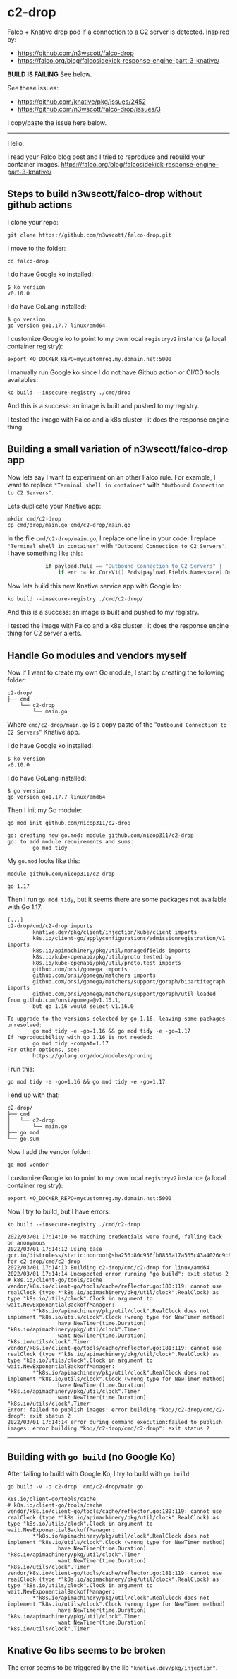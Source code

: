 # c2-drop

Falco + Knative drop pod if a connection to a C2 server is detected.
Inspired by:
* https://github.com/n3wscott/falco-drop
* https://falco.org/blog/falcosidekick-response-engine-part-3-knative/


**BUILD IS FAILING** See below.


See these issues:

* https://github.com/knative/pkg/issues/2452
* https://github.com/n3wscott/falco-drop/issues/3

I copy/paste the issue here below.

***
Hello, 

I read your Falco blog post and I tried to reproduce and rebuild your container images.
https://falco.org/blog/falcosidekick-response-engine-part-3-knative/

## Steps to build n3wscott/falco-drop without github actions

I clone your repo:
```
git clone https://github.com/n3wscott/falco-drop.git
```

I move to the folder:
```
cd falco-drop
```

I do have Google ko installed:
```
$ ko version
v0.10.0
```

I do have GoLang installed:
```
$ go version
go version go1.17.7 linux/amd64
```

I customize Google ko to point to my own local `registryv2` instance (a local container registry):
```
export KO_DOCKER_REPO=mycustomreg.my.domain.net:5000
```

I manually run Google ko since I do not have Github action or CI/CD tools availables:
```
ko build --insecure-registry ./cmd/drop
```
And this is a success: an image is built and pushed to my registry.

I tested the image with Falco and a k8s cluster : it does the response engine thing.


## Building a small variation of n3wscott/falco-drop app

Now lets say I want to experiment on an other Falco rule. For example, I want to replace `"Terminal shell in container"` with `"Outbound Connection to C2 Servers"`.

Lets duplicate your Knative app:
```
mkdir cmd/c2-drop
cp cmd/drop/main.go cmd/c2-drop/main.go
```

In the file `cmd/c2-drop/main.go`, I replace one line in your code: I replace `"Terminal shell in container"` with `"Outbound Connection to C2 Servers"`. I have something like this:

```go
			if payload.Rule == "Outbound Connection to C2 Servers" {
				if err := kc.CoreV1().Pods(payload.Fields.Namespace).Delete(ctx, payload.Fields.Pod, metav1.DeleteOptions{}); err != nil {
```

Now lets build this new Knative service app with Google ko:
```
ko build --insecure-registry ./cmd/c2-drop/
```
And this is a success: an image is built and pushed to my registry.

I tested the image with Falco and a k8s cluster : it does the response engine thing for C2 server alerts.

## Handle Go modules and vendors myself

Now if I want to create my own Go module, I start by creating the following folder:
```
c2-drop/
├── cmd
    └── c2-drop
        └── main.go
```
Where `cmd/c2-drop/main.go` is a copy paste of the "`Outbound Connection to C2 Servers`" Knative app.

I do have Google ko installed:
```
$ ko version
v0.10.0
```

I do have GoLang installed:
```
$ go version
go version go1.17.7 linux/amd64
```

Then I init my Go module:
```
go mod init github.com/nicop311/c2-drop
```
```
go: creating new go.mod: module github.com/nicop311/c2-drop
go: to add module requirements and sums:
        go mod tidy
```

My `go.mod` looks like this:
```
module github.com/nicop311/c2-drop

go 1.17
```

Then I run `go mod tidy`, but it seems there are some packages not available with Go 1.17:
```
[...]
c2-drop/cmd/c2-drop imports
        knative.dev/pkg/client/injection/kube/client imports
        k8s.io/client-go/applyconfigurations/admissionregistration/v1 imports
        k8s.io/apimachinery/pkg/util/managedfields imports
        k8s.io/kube-openapi/pkg/util/proto tested by
        k8s.io/kube-openapi/pkg/util/proto.test imports
        github.com/onsi/gomega imports
        github.com/onsi/gomega/matchers imports
        github.com/onsi/gomega/matchers/support/goraph/bipartitegraph imports
        github.com/onsi/gomega/matchers/support/goraph/util loaded from github.com/onsi/gomega@v1.10.1,
        but go 1.16 would select v1.16.0

To upgrade to the versions selected by go 1.16, leaving some packages unresolved:
        go mod tidy -e -go=1.16 && go mod tidy -e -go=1.17
If reproducibility with go 1.16 is not needed:
        go mod tidy -compat=1.17
For other options, see:
        https://golang.org/doc/modules/pruning
```

I run this:
```
go mod tidy -e -go=1.16 && go mod tidy -e -go=1.17
```

I end up with that:

```
c2-drop/
├── cmd
│   └── c2-drop
│       └── main.go
├── go.mod
└── go.sum
```

Now I add the vendor folder:
```
go mod vendor
```

I customize Google ko to point to my own local `registryv2` instance (a local container registry):
```
export KO_DOCKER_REPO=mycustomreg.my.domain.net:5000
```

Now I try to build, but I have errors:
```
ko build --insecure-registry ./cmd/c2-drop
```
```
2022/03/01 17:14:10 No matching credentials were found, falling back on anonymous
2022/03/01 17:14:12 Using base gcr.io/distroless/static:nonroot@sha256:80c956fb0836a17a565c43a4026c9c80b2013c83bea09f74fa4da195a59b7a99 for c2-drop/cmd/c2-drop
2022/03/01 17:14:13 Building c2-drop/cmd/c2-drop for linux/amd64
2022/03/01 17:14:14 Unexpected error running "go build": exit status 2
# k8s.io/client-go/tools/cache
vendor/k8s.io/client-go/tools/cache/reflector.go:180:119: cannot use realClock (type *"k8s.io/apimachinery/pkg/util/clock".RealClock) as type "k8s.io/utils/clock".Clock in argument to wait.NewExponentialBackoffManager:
        *"k8s.io/apimachinery/pkg/util/clock".RealClock does not implement "k8s.io/utils/clock".Clock (wrong type for NewTimer method)
                have NewTimer(time.Duration) "k8s.io/apimachinery/pkg/util/clock".Timer
                want NewTimer(time.Duration) "k8s.io/utils/clock".Timer
vendor/k8s.io/client-go/tools/cache/reflector.go:181:119: cannot use realClock (type *"k8s.io/apimachinery/pkg/util/clock".RealClock) as type "k8s.io/utils/clock".Clock in argument to wait.NewExponentialBackoffManager:
        *"k8s.io/apimachinery/pkg/util/clock".RealClock does not implement "k8s.io/utils/clock".Clock (wrong type for NewTimer method)
                have NewTimer(time.Duration) "k8s.io/apimachinery/pkg/util/clock".Timer
                want NewTimer(time.Duration) "k8s.io/utils/clock".Timer
Error: failed to publish images: error building "ko://c2-drop/cmd/c2-drop": exit status 2
2022/03/01 17:14:14 error during command execution:failed to publish images: error building "ko://c2-drop/cmd/c2-drop": exit status 2
```

***

## Building with `go build` (no Google Ko)

After failing to build with Google Ko, I try to build with `go build`

```
go build -v -o c2-drop  cmd/c2-drop/main.go 
```

```
k8s.io/client-go/tools/cache
# k8s.io/client-go/tools/cache
vendor/k8s.io/client-go/tools/cache/reflector.go:180:119: cannot use realClock (type *"k8s.io/apimachinery/pkg/util/clock".RealClock) as type "k8s.io/utils/clock".Clock in argument to wait.NewExponentialBackoffManager:
        *"k8s.io/apimachinery/pkg/util/clock".RealClock does not implement "k8s.io/utils/clock".Clock (wrong type for NewTimer method)
                have NewTimer(time.Duration) "k8s.io/apimachinery/pkg/util/clock".Timer
                want NewTimer(time.Duration) "k8s.io/utils/clock".Timer
vendor/k8s.io/client-go/tools/cache/reflector.go:181:119: cannot use realClock (type *"k8s.io/apimachinery/pkg/util/clock".RealClock) as type "k8s.io/utils/clock".Clock in argument to wait.NewExponentialBackoffManager:
        *"k8s.io/apimachinery/pkg/util/clock".RealClock does not implement "k8s.io/utils/clock".Clock (wrong type for NewTimer method)
                have NewTimer(time.Duration) "k8s.io/apimachinery/pkg/util/clock".Timer
                want NewTimer(time.Duration) "k8s.io/utils/clock".Timer
```


## Knative Go libs seems to be broken

The error seems to be triggered by the lib `"knative.dev/pkg/injection"`.